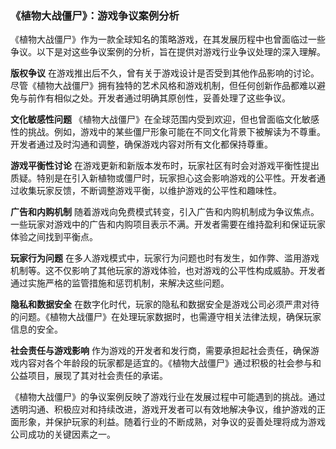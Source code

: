 ### 《植物大战僵尸》：游戏争议案例分析

《植物大战僵尸》作为一款全球知名的策略游戏，在其发展历程中也曾面临过一些争议。以下是对这些争议案例的分析，旨在提供对游戏行业争议处理的深入理解。

**版权争议**
在游戏推出后不久，曾有关于游戏设计是否受到其他作品影响的讨论。尽管《植物大战僵尸》拥有独特的艺术风格和游戏机制，但任何创新作品都难以避免与前作有相似之处。开发者通过明确其原创性，妥善处理了这些争议。

**文化敏感性问题**
《植物大战僵尸》在全球范围内受到欢迎，但也曾面临文化敏感性的挑战。例如，游戏中的某些僵尸形象可能在不同文化背景下被解读为不尊重。开发者通过及时沟通和调整，确保游戏内容对所有文化都保持尊重。

**游戏平衡性讨论**
在游戏更新和新版本发布时，玩家社区有时会对游戏平衡性提出质疑。特别是在引入新植物或僵尸时，玩家担心这会影响游戏的公平性。开发者通过收集玩家反馈，不断调整游戏平衡，以维护游戏的公平性和趣味性。

**广告和内购机制**
随着游戏向免费模式转变，引入广告和内购机制成为争议焦点。一些玩家对游戏中的广告和内购项目表示不满。开发者需要在维持盈利和保证玩家体验之间找到平衡点。

**玩家行为问题**
在多人游戏模式中，玩家行为问题也时有发生，如作弊、滥用游戏机制等。这不仅影响了其他玩家的游戏体验，也对游戏的公平性构成威胁。开发者通过实施严格的监管措施和惩罚机制，来解决这些问题。

**隐私和数据安全**
在数字化时代，玩家的隐私和数据安全是游戏公司必须严肃对待的问题。《植物大战僵尸》在处理玩家数据时，也需遵守相关法律法规，确保玩家信息的安全。

**社会责任与游戏影响**
作为游戏的开发者和发行商，需要承担起社会责任，确保游戏内容对各个年龄段的玩家都是适宜的。《植物大战僵尸》通过积极的社会参与和公益项目，展现了其对社会责任的承诺。

《植物大战僵尸》的争议案例反映了游戏行业在发展过程中可能遇到的挑战。通过透明沟通、积极应对和持续改进，游戏开发者可以有效地解决争议，维护游戏的正面形象，并保护玩家的利益。随着行业的不断成熟，对争议的妥善处理将成为游戏公司成功的关键因素之一。